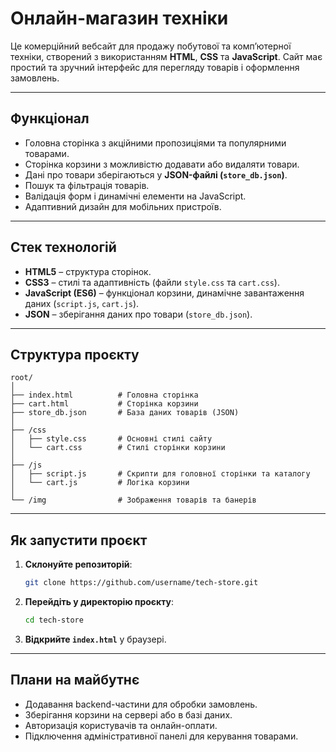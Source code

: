# Онлайн-магазин техніки

Це комерційний вебсайт для продажу побутової та комп’ютерної техніки, створений з використанням **HTML**, **CSS** та **JavaScript**. Сайт має простий та зручний інтерфейс для перегляду товарів і оформлення замовлень.

---

## **Функціонал**
- Головна сторінка з акційними пропозиціями та популярними товарами.
- Сторінка корзини з можливістю додавати або видаляти товари.
- Дані про товари зберігаються у **JSON-файлі (`store_db.json`)**.
- Пошук та фільтрація товарів.
- Валідація форм і динамічні елементи на JavaScript.
- Адаптивний дизайн для мобільних пристроїв.

---

## **Стек технологій**
- **HTML5** – структура сторінок.
- **CSS3** – стилі та адаптивність (файли `style.css` та `cart.css`).
- **JavaScript (ES6)** – функціонал корзини, динамічне завантаження даних (`script.js`, `cart.js`).
- **JSON** – зберігання даних про товари (`store_db.json`).

---

## **Структура проєкту**
```
root/
│
├── index.html          # Головна сторінка
├── cart.html           # Сторінка корзини
├── store_db.json       # База даних товарів (JSON)
│
├── /css
│   ├── style.css       # Основні стилі сайту
│   └── cart.css        # Стилі сторінки корзини
│
├── /js
│   ├── script.js       # Скрипти для головної сторінки та каталогу
│   └── cart.js         # Логіка корзини
│
└── /img                # Зображення товарів та банерів
```

---

## **Як запустити проєкт**
1. **Склонуйте репозиторій**:
   ```bash
   git clone https://github.com/username/tech-store.git
   ```
2. **Перейдіть у директорію проєкту**:
   ```bash
   cd tech-store
   ```
3. **Відкрийте `index.html`** у браузері.

---

## **Плани на майбутнє**
- Додавання backend-частини для обробки замовлень.
- Зберігання корзини на сервері або в базі даних.
- Авторизація користувачів та онлайн-оплати.
- Підключення адміністративної панелі для керування товарами.
